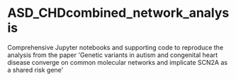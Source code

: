 # ASD_CHDcombined_network_analysis
Comprehensive Jupyter notebooks and supporting code to reproduce the analysis from the paper 'Genetic variants in autism and congenital heart disease converge on common molecular networks and implicate SCN2A as a shared risk gene'
